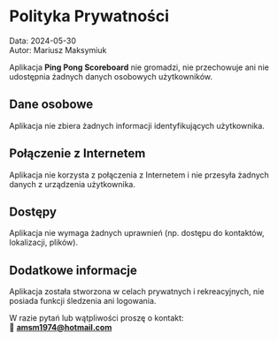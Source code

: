 # Polityka Prywatności

Data: 2024-05-30  
Autor: Mariusz Maksymiuk

Aplikacja **Ping Pong Scoreboard** nie gromadzi, nie przechowuje ani nie udostępnia żadnych danych osobowych użytkowników.

## Dane osobowe
Aplikacja nie zbiera żadnych informacji identyfikujących użytkownika.

## Połączenie z Internetem
Aplikacja nie korzysta z połączenia z Internetem i nie przesyła żadnych danych z urządzenia użytkownika.

## Dostępy
Aplikacja nie wymaga żadnych uprawnień (np. dostępu do kontaktów, lokalizacji, plików).

## Dodatkowe informacje
Aplikacja została stworzona w celach prywatnych i rekreacyjnych, nie posiada funkcji śledzenia ani logowania.

W razie pytań lub wątpliwości proszę o kontakt:  
📧 **amsm1974@hotmail.com**


